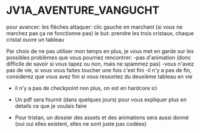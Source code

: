 # JV1A_AVENTURE_VANGUCHT
 
pour avancer: les flèches
attaquer: clic gauche en marchant (si vous ne marchez pas ça ne fonctionne pas)
le but: prendre les trois cristaux, chaque cristal ouvre un tableau

Par choix de ne pas utiliser mon temps en plus, je vous met en garde sur les possibles problèmes que vous pourriez rencontrer:
-pas d'animation (donc difficile de savoir si vous tapez ou non, mais ne spammez pas)
-vous n'avez pas de vie, si vous vous faites toucher une fois c'est fini
-il n'y a pas de fin, considerez que vous avez fini si vous ressortez du deuxième tableau en vie
- il n'y a pas de checkpoint non plus, on est en hardcore ici

- Un pdf sera fournit (dans quelques jours) pour vous expliquer plus en details ce que je voulais faire
- Pour tristan, un dossier des assets et des animations sera aussi donné (oui oui elles existent, elles ne sont juste pas codées)
